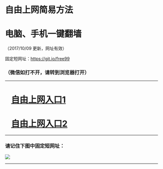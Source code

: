 ﻿# 自由上网简易方法

# 电脑、手机一键翻墙

（2017/10/09 更新，网址有效）

固定短网址：https://git.io/free99

### （微信如打不开，请转到浏览器打开）


***





# &nbsp;&nbsp; <a href="http://ft2475113395.fwq-tz-1001.info/fwqtz01.html?t=100900128094 " target="_blank">自由上网入口1</a>
# &nbsp;&nbsp; <a href="http://ft3058316093.fwq-tz-1002.info/fwqtz02.html?t=100900113481 " target="_blank">自由上网入口2</a>
***

### 请记住下图中固定短网址：

<img src="https://s3-us-west-2.amazonaws.com/fwq-1001/yjfq-20170905okok.png" /> 


***

